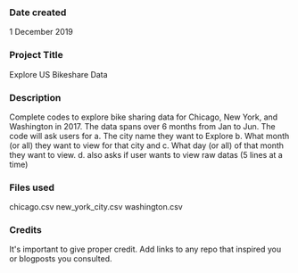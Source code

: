 ### Date created
1 December 2019

### Project Title
Explore US Bikeshare Data

### Description
Complete codes to explore bike sharing data for Chicago, New York, and Washington in 2017. The data spans over 6 months from Jan to Jun.
The code will ask users for
a. The city name they want to Explore
b. What month (or all) they want to view for that city and
c. What day (or all) of that month they want to view.
d. also asks if user wants to view raw datas (5 lines at a time)

### Files used
chicago.csv
new_york_city.csv
washington.csv

### Credits
It's important to give proper credit. Add links to any repo that inspired you or blogposts you consulted.
